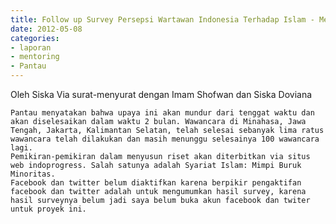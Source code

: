 ```yaml
---
title: Follow up Survey Persepsi Wartawan Indonesia Terhadap Islam - Mentoring 8 Mei 2012 
date: 2012-05-08
categories:
- laporan
- mentoring
- Pantau
---
```


Oleh Siska Via surat-menyurat dengan Imam Shofwan dan Siska Doviana

    Pantau menyatakan bahwa upaya ini akan mundur dari tenggat waktu dan akan diselesaikan dalam waktu 2 bulan. Wawancara di Minahasa, Jawa Tengah, Jakarta, Kalimantan Selatan, telah selesai sebanyak lima ratus wawancara telah dilakukan dan masih menunggu selesainya 100 wawancara lagi.
    Pemikiran-pemikiran dalam menyusun riset akan diterbitkan via situs web indoprogress. Salah satunya adalah Syariat Islam: Mimpi Buruk Minoritas.
    Facebook dan twitter belum diaktifkan karena berpikir pengaktifan facebook dan twitter adalah untuk mengumumkan hasil survey, karena hasil surveynya belum jadi saya belum buka akun facebook dan twiter untuk proyek ini.
